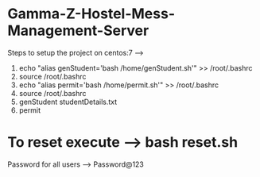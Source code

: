 # Gamma-Z-Hostel-Mess-Management-Server
Steps to setup the project on centos:7 --> 
1. echo "alias genStudent='bash /home/genStudent.sh'" >> /root/.bashrc
2. source /root/.bashrc
3. echo "alias permit='bash /home/permit.sh'" >> /root/.bashrc
4. source /root/.bashrc
5. genStudent studentDetails.txt
6. permit

# To reset execute --> bash reset.sh
Password for all users --> Password@123
